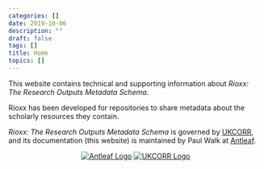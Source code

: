 ```yaml
---
categories: []
date: 2019-10-06
description: ""
draft: false
tags: []
title: Home
topics: []
---
```


This website contains technical and supporting information about _Rioxx: The Research Outputs Metadata Schema_.

Rioxx has been developed for repositories to share metadata about the scholarly resources they contain.

_Rioxx: The Research Outputs Metadata Schema_ is governed by [UKCORR](https://www.ukcorr.org), and its documentation (this website) is maintained by Paul Walk at [Antleaf](http://www.antleaf.com).

<div style="text-align: center">
<a href="http://www.antleaf.com"><img src="/images/antleaf_logo.png" class="credit_logo" alt="Antleaf Logo"/></a>
<a href="http://www.ukcorr.org"><img src="/images/ukcorr_logo2.png" class="credit_logo" alt="UKCORR Logo"/></a>
</div>
